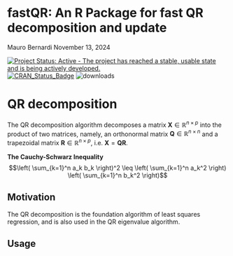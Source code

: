 fastQR: An R Package for fast QR decomposition and update
================
Mauro Bernardi
November 13, 2024

[![Project Status: Active - The project has reached a stable, usable
state and is being actively
developed.](http://www.repostatus.org/badges/0.1.0/active.svg)](http://www.repostatus.org/#active)
[![CRAN_Status_Badge](http://www.r-pkg.org/badges/version/fdaSP)](https://CRAN.R-project.org/package=fdaSP)
![downloads](http://cranlogs.r-pkg.org/badges/grand-total/fdaSP)

# QR decomposition

The QR decomposition algorithm decomposes a matrix
$\mathbf{X}\in\mathbb{R}^{n\times p}$ into the product of two matrices,
namely, an orthonormal matrix $\mathbf{Q}\in\mathbb{R}^{n\times n}$ and
a trapezoidal matrix $\mathbf{R}\in\mathbb{R}^{n\times p}$,
i.e. $\mathbf{X}=\mathbf{Q}\mathbf{R}$.

**The Cauchy-Schwarz Inequality**
$$\left( \sum_{k=1}^n a_k b_k \right)^2 \leq \left( \sum_{k=1}^n a_k^2 \right) \left( \sum_{k=1}^n b_k^2 \right)$$

## Motivation

The QR decomposition is the foundation algorithm of least squares
regression, and is also used in the QR eigenvalue algorithm.

## Usage
